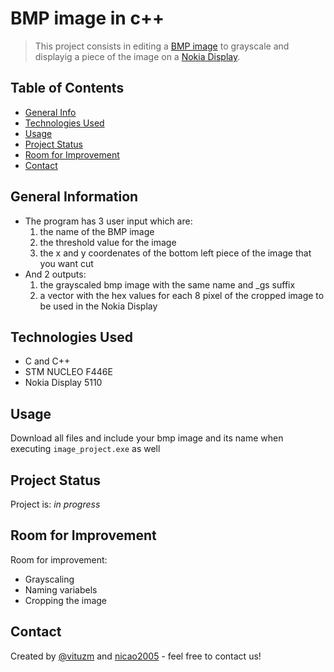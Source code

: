 # BMP image in c++
> This project consists in editing a [BMP image](https://en.wikipedia.org/wiki/BMP_file_format) to grayscale and displayig a piece of the image on a [Nokia Display](https://www.sparkfun.com/datasheets/LCD/Monochrome/Nokia5110.pdf).

## Table of Contents
* [General Info](#general-information)
* [Technologies Used](#technologies-used)
* [Usage](#usage)
* [Project Status](#project-status)
* [Room for Improvement](#room-for-improvement)
* [Contact](#contact)
<!-- [Acknowledgements](#acknowledgements) -->


## General Information
- The program has 3 user input which are:
  1. the name of the BMP image
  2. the threshold value for the image
  3. the x and y coordenates of the bottom left piece of the image that you want cut
- And 2 outputs:
  1. the grayscaled bmp image with the same name and _gs suffix 
  2. a vector with the hex values for each 8 pixel of the cropped image to be used in the Nokia Display
  

## Technologies Used
- C and C++
- STM NUCLEO F446E
- Nokia Display 5110


## Usage
Download all files and include your bmp image and its name when executing `image_project.exe` as well

## Project Status
Project is: _in progress_

## Room for Improvement 

Room for improvement:
- Grayscaling
- Naming variabels
- Cropping the image

<!--  
## Acknowledgements
- This project was an ideia of 
- This project was based on [this tutorial](https://www.example.com).
- Many thanks to...
-->

## Contact
Created by [@vituzm]([https://www.flynerd.pl/](https://www.instagram.com/vitozm/)) and [nicao2005](https://github.com/nicao2005) - feel free to contact us!

<!--  -->
<!-- ## License -->
<!-- This project is open source and available under the [... License](). -->

<!-- You don't have to include all sections - just the one's relevant to your project -->
